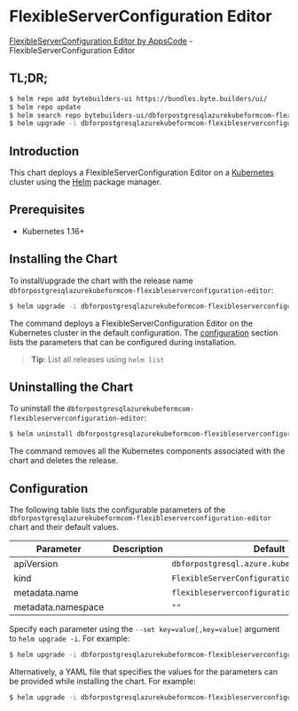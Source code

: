 # FlexibleServerConfiguration Editor

[FlexibleServerConfiguration Editor by AppsCode](https://byte.builders) - FlexibleServerConfiguration Editor

## TL;DR;

```bash
$ helm repo add bytebuilders-ui https://bundles.byte.builders/ui/
$ helm repo update
$ helm search repo bytebuilders-ui/dbforpostgresqlazurekubeformcom-flexibleserverconfiguration-editor --version=v0.4.17
$ helm upgrade -i dbforpostgresqlazurekubeformcom-flexibleserverconfiguration-editor bytebuilders-ui/dbforpostgresqlazurekubeformcom-flexibleserverconfiguration-editor -n default --create-namespace --version=v0.4.17
```

## Introduction

This chart deploys a FlexibleServerConfiguration Editor on a [Kubernetes](http://kubernetes.io) cluster using the [Helm](https://helm.sh) package manager.

## Prerequisites

- Kubernetes 1.16+

## Installing the Chart

To install/upgrade the chart with the release name `dbforpostgresqlazurekubeformcom-flexibleserverconfiguration-editor`:

```bash
$ helm upgrade -i dbforpostgresqlazurekubeformcom-flexibleserverconfiguration-editor bytebuilders-ui/dbforpostgresqlazurekubeformcom-flexibleserverconfiguration-editor -n default --create-namespace --version=v0.4.17
```

The command deploys a FlexibleServerConfiguration Editor on the Kubernetes cluster in the default configuration. The [configuration](#configuration) section lists the parameters that can be configured during installation.

> **Tip**: List all releases using `helm list`

## Uninstalling the Chart

To uninstall the `dbforpostgresqlazurekubeformcom-flexibleserverconfiguration-editor`:

```bash
$ helm uninstall dbforpostgresqlazurekubeformcom-flexibleserverconfiguration-editor -n default
```

The command removes all the Kubernetes components associated with the chart and deletes the release.

## Configuration

The following table lists the configurable parameters of the `dbforpostgresqlazurekubeformcom-flexibleserverconfiguration-editor` chart and their default values.

|     Parameter      | Description |                         Default                          |
|--------------------|-------------|----------------------------------------------------------|
| apiVersion         |             | <code>dbforpostgresql.azure.kubeform.com/v1alpha1</code> |
| kind               |             | <code>FlexibleServerConfiguration</code>                 |
| metadata.name      |             | <code>flexibleserverconfiguration</code>                 |
| metadata.namespace |             | <code>""</code>                                          |


Specify each parameter using the `--set key=value[,key=value]` argument to `helm upgrade -i`. For example:

```bash
$ helm upgrade -i dbforpostgresqlazurekubeformcom-flexibleserverconfiguration-editor bytebuilders-ui/dbforpostgresqlazurekubeformcom-flexibleserverconfiguration-editor -n default --create-namespace --version=v0.4.17 --set apiVersion=dbforpostgresql.azure.kubeform.com/v1alpha1
```

Alternatively, a YAML file that specifies the values for the parameters can be provided while
installing the chart. For example:

```bash
$ helm upgrade -i dbforpostgresqlazurekubeformcom-flexibleserverconfiguration-editor bytebuilders-ui/dbforpostgresqlazurekubeformcom-flexibleserverconfiguration-editor -n default --create-namespace --version=v0.4.17 --values values.yaml
```
